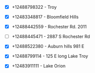 - [x] +12488798322 - Troy

- [x] +12483348817 - Bloomfield Hills

- [x] +12488442559 - Rochester Rd. 2011

- [ ] +12488445471 - 2887 S Rochester Rd

- [x] +12488522380 - Auburn hills 981 E

- [x] +12488799114 - 125 E long Lake Troy

- [x] +12483911111 - Lake Orion